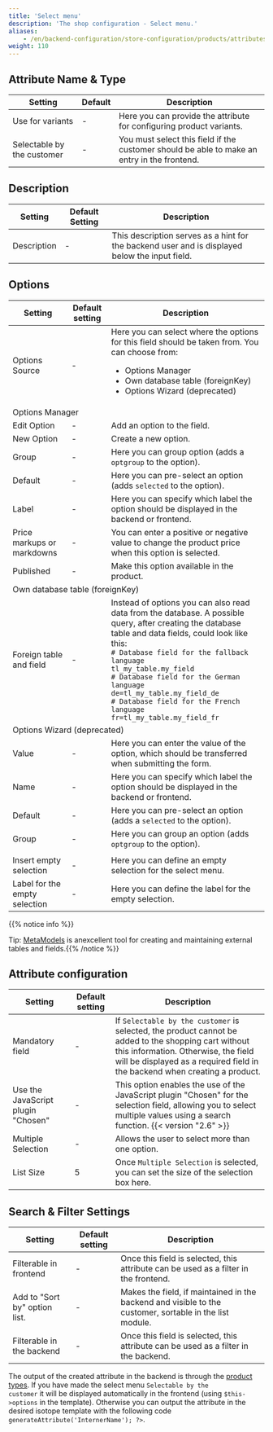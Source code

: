 ```yaml
---
title: 'Select menu'
description: 'The shop configuration - Select menu.'
aliases:
    - /en/backend-configuration/store-configuration/products/attributes/select-menu/
weight: 110
---
```


## Attribute Name &amp; Type

<table>
    <thead>
        <tr>
            <th>Setting</th>
            <th>Default</th> 
            <th>Description</th>
        </tr>
    </thead>
    <tbody>
        <tr>
            <td>Use for variants</td>
            <td>-</td>
            <td>Here you can provide the attribute for configuring product variants.</td> </tr><tr><td>Selectable by the customer</td> <td>-</td> <td>You must 
                select this field if the customer should be able to make an entry in the frontend.</td>
            </tr>
    </tbody>
</table>


## Description

<table>
    <thead>
        <tr>
            <th>Setting</th>
            <th>Default Setting</th>
            <th>Description</th>
        </tr>
    </thead>
    <tbody>
        <tr>
            <td>Description</td> 
            <td>-</td>
            <td>This description serves as a hint for the backend user and is displayed below the input field.</td>
        </tr>
    </tbody>
</table>


## Options

<table>
    <thead>
        <tr>
            <th>Setting</th>
            <th>Default setting</th>
            <th>Description</th>
        </tr>
    </thead>
    <tbody>
        <tr>
            <td>Options Source</td>
            <td>-</td>
            <td>Here you can select where the options for this field should be taken from. You can choose from:
                <ul>
                    <li>Options Manager</li>
                    <li>Own database table (foreignKey)</li>
                    <li>Options Wizard (deprecated)</li>
                </ul>
            </td>
        </tr>
        <tr>
            <td colspan="3">Options Manager</td>
        </tr>
        <tr>
            <td>Edit Option</td> 
            <td>-</td> 
            <td>Add an option to the field.</td> 
        </tr>
        <tr>
            <td>New Option</td>
            <td>-</td> 
            <td>Create a new option.</td> 
        </tr>
        <tr>
            <td>Group</td>
            <td>-</td>
            <td>Here you can group option (adds a <code>optgroup</code> to the option).</td> 
        </tr>
        <tr>
            <td>Default</td> 
            <td>-</td> 
            <td>Here you can pre-select an option (adds <code>selected</code> to the option).</td> 
        </tr>
        <tr>
            <td>Label</td>
            <td>-</td>
            <td>Here you can specify which label the option should be displayed in the backend or frontend.</td>
        </tr>
        <tr>
            <td>Price markups or markdowns</td>
            <td>-</td> 
            <td>You can enter a positive or negative value to change the product price when this option is selected.</td> 
        </tr>
        <tr>
            <td>Published</td> 
            <td>-</td> 
            <td>Make this option available in the product.</td>
        </tr>
        <tr>
            <td colspan="3">Own database table (foreignKey)</td> 
        </tr>
        <tr>
            <td>Foreign table and field</td> 
            <td>-</td> 
            <td>Instead of options you can also read data from the database. A possible query, after creating the database table and data 
                fields, could look like this: 
                <br><code># Database field for the fallback language</code>
                <br><code>tl_my_table.my_field</code>
                <br><code># Database field for the German language</code>
                <br><code>de=tl_my_table.my_field_de</code>
                <br><code># Database field for the French language</code>
                <br><code>fr=tl_my_table.my_field_fr</code>
            </td> 
        </tr>
        <tr>
            <td colspan="3">Options Wizard (deprecated)</td> 
        </tr>
        <tr>
            <td>Value</td> 
            <td>-</td> 
            <td>Here you can enter the value of the option, which should be transferred when submitting the form.</td> 
        </tr>
        <tr>
            <td>Name</td> 
            <td>-</td> 
            <td>Here you can specify which label the option should be displayed in the backend or frontend.</td>
        </tr>
        <tr>
            <td>Default</td> 
            <td>-</td> 
            <td>Here you can pre-select an option (adds a <code>selected</code> to the option).</td>
        </tr>
        <tr>
            <td>Group</td> 
            <td>-</td> 
            <td>Here you can group an option (adds <code>optgroup</code> to the option).</td>
        </tr>
        <tr>
            <td colspan="3"></td> 
        </tr>
        <tr>
            <td>Insert empty selection</td>
            <td>-</td> 
            <td>Here you can define an empty selection for the select menu.</td>
        </tr>
        <tr>
            <td>Label for the empty selection</td> 
            <td>-</td> 
            <td>Here you can define the label for the empty selection.</td>
        </tr>
    </tbody>
</table>

{{% notice info %}}<p>Tip: [MetaModels](https://now.metamodel.me/) is anexcellent tool for creating and maintaining external 
tables and fields.{{% /notice %}}


## Attribute configuration

<table>
    <thead>
        <tr>
            <th>Setting</th>
            <th>Default setting</th>
            <th>Description</th> 
        </tr>
    </thead>
    <tbody>
        <tr>
            <td>Mandatory field</td> 
            <td>-</td> 
            <td>If <code>Selectable by the customer</code> is selected, the product cannot be added to the shopping cart without 
                this information. Otherwise, the field will be displayed as a required field in the backend when creating a product.</td> 
        </tr>
        <tr>
            <td>Use the JavaScript plugin "Chosen"</td> 
            <td>-</td> 
            <td>This option enables the use of the JavaScript plugin "Chosen" for the selection field, allowing you to select 
                multiple values using a search function. {{< version "2.6" >}}</td>
        </tr>
        <tr>
            <td>Multiple Selection</td> 
            <td>-</td> 
            <td>Allows the user to select more than one option.</td> 
        </tr>
        <tr>
            <td>List Size</td> 
            <td>5</td> 
            <td>Once <code>Multiple Selection</code> is selected, you can set the size of the selection box here.</td>
        </tr>
    </tbody>
</table>


## Search &amp; Filter Settings

<table>
    <thead>
        <tr>
            <th>Setting</th> 
            <th>Default setting</th> 
            <th>Description</th> 
        </tr>
    </thead>
    <tbody>
        <tr>
            <td>Filterable in frontend</td> 
            <td>-</td> 
            <td>Once this field is selected, this attribute can be used as a filter in the frontend.</td> 
        </tr>
        <tr>
            <td>Add to "Sort by" option list.</td> 
            <td>-</td> 
            <td>Makes the field, if maintained in the backend and visible to the customer, sortable in the list module.</td> 
        </tr>
        <tr>
            <td>Filterable in the backend</td>
            <td>-</td> 
            <td>Once this field is selected, this attribute can be used as a filter in the backend.</td>
        </tr>
    </tbody>
</table>

The output of the created attribute in the backend is through the [product types](en/backend-configuration/store-configuration/products/product-types/). 
If you have made the select menu <code>Selectable by the customer</code> it will be displayed automatically in the frontend (using <code>$this->options</code> 
in the template). Otherwise you can output the attribute in the desired isotope template with the following code <code><?= $this->generateAttribute('InternerName'); ?></code>.
